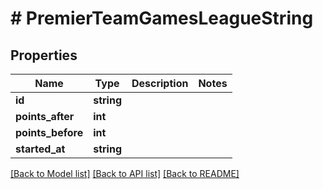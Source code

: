 # # PremierTeamGamesLeagueString

## Properties

Name | Type | Description | Notes
------------ | ------------- | ------------- | -------------
**id** | **string** |  |
**points_after** | **int** |  |
**points_before** | **int** |  |
**started_at** | **string** |  |

[[Back to Model list]](../../README.md#models) [[Back to API list]](../../README.md#endpoints) [[Back to README]](../../README.md)
